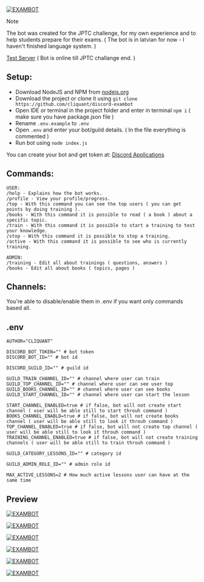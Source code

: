 ﻿[![EXAMBOT](https://i.imgur.com/aPjk6vT.png)](https://github.com/cliquant)

> [!NOTE]
> The bot was created for the JPTC challenge, for my own experience and to help students prepare for their exams. ( The bot is in latvian for now - I haven't finished language system. )

[Test Server](https://discord.gg/EMzXFQZq) ( Bot is online till JPTC challange end. )

## Setup:

- Download NodeJS and NPM from [nodejs.org](https://nodejs.org/en)
- Download the project or clone it using `git clone https://github.com/cliquant/discord-exambot`
- Open IDE or terminal in the project folder and enter in terminal `npm i` ( make sure you have package.json file )
- Rename `.env.example` to `.env`
- Open `.env` and enter your bot/guild details. ( In the file everything is commented )
- Run bot using `node index.js`

You can create your bot and get token at: [Discord Applications](https://discord.com/developers/applications)

## Commands:

```
USER:
/help - Explains how the bot works.
/profile - View your profile/progress.
/top - With this command you can see the top users ( you can get points by doing training ).
/books - With this command it is possible to read ( a book ) about a specific topic.
/train - With this command it is possible to start a training to test your knowledge.
/stop - With this command it is possible to stop a training.
/active - With this command it is possible to see who is currently training.

ADMIN:
/training - Edit all about trainings ( questions, answers )
/books - Edit all about books ( topics, pages )
```

## Channels:

You're able to disable/enable them in .env if you want only commands based all.

## .env

```
AUTHOR="CLIQUANT"

DISCORD_BOT_TOKEN="" # bot token
DISCORD_BOT_ID="" # bot id

DISCORD_GUILD_ID="" # guild id

GUILD_TRAIN_CHANNEL_ID="" # channel where user can train 
GUILD_TOP_CHANNEL_ID="" # channel where user can see user top
GUILD_BOOKS_CHANNEL_ID="" # channel where user can see books
GUILD_START_CHANNEL_ID="" # channel where user can start the lesson

START_CHANNEL_ENABLED=true # if false, bot will not create start channel ( user will be able still to start throuh command )
BOOKS_CHANNEL_ENABLD=true # if false, bot will not create books channel ( user will be able still to look it throuh command )
TOP_CHANNEL_ENABLED=true # if false, bot will not create top channel ( user will be able still to look it throuh command )
TRAINING_CHANNEL_ENABLED=true # if false, bot will not create training channels ( user will be able still to train throuh command )

GUILD_CATEGORY_LESSONS_ID="" # category id

GUILD_ADMIN_ROLE_ID="" # admin role id
 
MAX_ACTIVE_LESSONS=2 # How much active lessons user can have at the same time
```

## Preview

[![EXAMBOT](https://i.imgur.com/20sa9ij.png)](https://github.com/cliquant)

[![EXAMBOT](https://i.imgur.com/GDuvIeo.png)](https://github.com/cliquant)

[![EXAMBOT](https://i.imgur.com/hBsSL35.png)](https://github.com/cliquant)

[![EXAMBOT](https://i.imgur.com/J62YPqM.png)](https://github.com/cliquant)

[![EXAMBOT](https://i.imgur.com/UBU85c6.png)](https://github.com/cliquant)

[![EXAMBOT](https://i.imgur.com/Z4ZbGsA.png)](https://github.com/cliquant)
